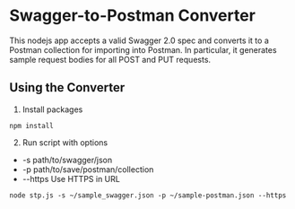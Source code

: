 # Swagger-to-Postman Converter
This nodejs app accepts a valid Swagger 2.0 spec and converts it to a Postman collection for importing into Postman. In particular, it generates sample request bodies for all POST and PUT requests.

## Using the Converter

1. Install packages
```
npm install
```

2. Run script with options

- -s path/to/swagger/json
- -p path/to/save/postman/collection
- --https Use HTTPS in URL
```
node stp.js -s ~/sample_swagger.json -p ~/sample-postman.json --https
```
